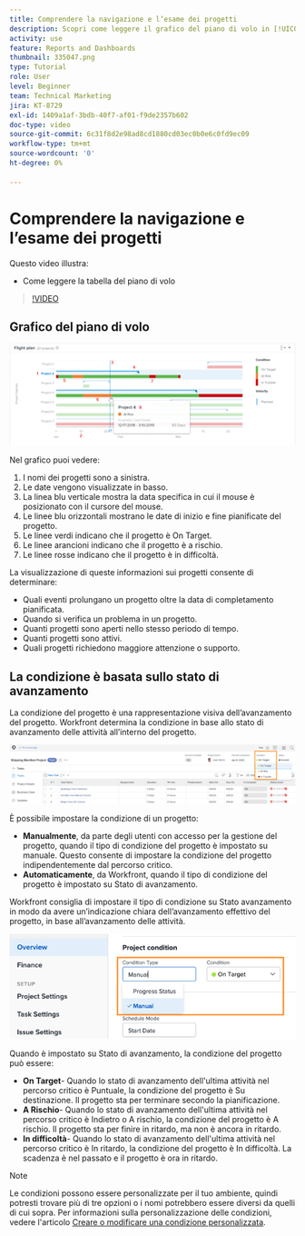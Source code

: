 ```yaml
---
title: Comprendere la navigazione e l’esame dei progetti
description: Scopri come leggere il grafico del piano di volo in [!UICONTROL Analisi avanzata].
activity: use
feature: Reports and Dashboards
thumbnail: 335047.png
type: Tutorial
role: User
level: Beginner
team: Technical Marketing
jira: KT-8729
exl-id: 1409a1af-3bdb-40f7-af01-f9de2357b602
doc-type: video
source-git-commit: 6c31f8d2e98ad8cd1880cd03ec0b0e6c0fd9ec09
workflow-type: tm+mt
source-wordcount: '0'
ht-degree: 0%

---
```


# Comprendere la navigazione e l’esame dei progetti

Questo video illustra:

* Come leggere la tabella del piano di volo

>[!VIDEO](https://video.tv.adobe.com/v/335047/?quality=12&learn=on)

## Grafico del piano di volo

![Immagine di un grafico del piano di volo con i numeri corrispondenti ai punti elenco riportati di seguito](assets/section-2-1.png)

Nel grafico puoi vedere:

1. I nomi dei progetti sono a sinistra.
1. Le date vengono visualizzate in basso.
1. La linea blu verticale mostra la data specifica in cui il mouse è posizionato con il cursore del mouse.
1. Le linee blu orizzontali mostrano le date di inizio e fine pianificate del progetto.
1. Le linee verdi indicano che il progetto è On Target.
1. Le linee arancioni indicano che il progetto è a rischio.
1. Le linee rosse indicano che il progetto è in difficoltà.

La visualizzazione di queste informazioni sui progetti consente di determinare:

* Quali eventi prolungano un progetto oltre la data di completamento pianificata.
* Quando si verifica un problema in un progetto.
* Quanti progetti sono aperti nello stesso periodo di tempo.
* Quanti progetti sono attivi.
* Quali progetti richiedono maggiore attenzione o supporto.

## La condizione è basata sullo stato di avanzamento

La condizione del progetto è una rappresentazione visiva dell’avanzamento del progetto. Workfront determina la condizione in base allo stato di avanzamento delle attività all’interno del progetto.

![Immagine dei possibili stati di avanzamento](assets/section-2-2.png)

È possibile impostare la condizione di un progetto:

* **Manualmente**, da parte degli utenti con accesso per la gestione del progetto, quando il tipo di condizione del progetto è impostato su manuale. Questo consente di impostare la condizione del progetto indipendentemente dal percorso critico.
* **Automaticamente**, da Workfront, quando il tipo di condizione del progetto è impostato su Stato di avanzamento.

Workfront consiglia di impostare il tipo di condizione su Stato avanzamento in modo da avere un’indicazione chiara dell’avanzamento effettivo del progetto, in base all’avanzamento delle attività.

![Immagine dei possibili stati di avanzamento](assets/section-2-3.png)

Quando è impostato su Stato di avanzamento, la condizione del progetto può essere:

* **On Target**- Quando lo stato di avanzamento dell&#39;ultima attività nel percorso critico è Puntuale, la condizione del progetto è Su destinazione. Il progetto sta per terminare secondo la pianificazione.
* **A Rischio**- Quando lo stato di avanzamento dell&#39;ultima attività nel percorso critico è Indietro o A rischio, la condizione del progetto è A rischio. Il progetto sta per finire in ritardo, ma non è ancora in ritardo.
* **In difficoltà**- Quando lo stato di avanzamento dell&#39;ultima attività nel percorso critico è In ritardo, la condizione del progetto è In difficoltà. La scadenza è nel passato e il progetto è ora in ritardo.

>[!NOTE]
>
>Le condizioni possono essere personalizzate per il tuo ambiente, quindi potresti trovare più di tre opzioni o i nomi potrebbero essere diversi da quelli di cui sopra. Per informazioni sulla personalizzazione delle condizioni, vedere l&#39;articolo [Creare o modificare una condizione personalizzata](https://experienceleague.adobe.com/docs/workfront/using/administration-and-setup/customize/custom-conditions/create-edit-custom-conditions.html?lang=en).
